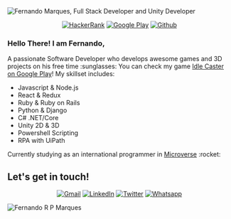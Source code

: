<img src="https://user-images.githubusercontent.com/47700024/109900732-9acc5680-7c76-11eb-9d0c-daf0d7aae5ff.png" alt="Fernando Marques, Full Stack Developer and Unity Developer">

<p align="center">
<a href="https://www.hackerrank.com/frpm1001" target="_blank"><img src="https://img.shields.io/badge/HackerRank-2EC866.svg?&style=for-the-badge&logo=hackerrank&logoColor=white" alt="HackerRank"></a>
<a href="https://play.google.com/store/apps/dev?id=8164326238474168734" target="_blank"><img src="https://img.shields.io/badge/Google Play-414141.svg?&style=for-the-badge&logo=google-play&logoColor=white" alt="Google Play"></a>
<a href="https://github.com/fernandorpm" target="_blank"><img src="https://img.shields.io/badge/GitHub-100000?style=for-the-badge&logo=github&logoColor=white" alt="Github"></a>
</p>
<h3>Hello There! I am Fernando,</h3>
<p>A passionate Software Developer who develops awesome games and 3D projects on his free time :sunglasses: You can check my game <a href="https://play.google.com/store/apps/details?id=com.Burstnauts.IdleCaster" target="_blank">Idle Caster on Google Play</a>! My skillset includes:</p>
<ul>
  <li>Javascript & Node.js</li>
  <li>React & Redux</li>
  <li>Ruby & Ruby on Rails</li>
  <li>Python & Django</li>
  <li>C# .NET/Core</li>
  <li>Unity 2D & 3D</li>
  <li>Powershell Scripting</li>
  <li>RPA with UiPath</li>
</ul>

<p>Currently studying as an international programmer in <a href="https://www.microverse.org/" target="_blank">Microverse</a> :rocket:</p>

<!--
<p align="center">
[![My stats](https://github-readme-stats.vercel.app/api?username=fernandorpm&show_icons=true&theme=default)](https://github.com/anuraghazra/github-readme-stats)
</p>
-->

<h2>Let's get in touch!</h2>
<p align="center">
  <a href="mailto:frpm1001@gmail.com" target="_blank"><img src="https://img.shields.io/badge/Gmail-D14836?style=for-the-badge&logo=gmail&logoColor=white" alt="Gmail"></a>
  <a href="https://www.linkedin.com/in/fernandorpm/" target="_blank"><img src="https://img.shields.io/badge/LinkedIn-%230077B5.svg?&style=for-the-badge&logo=linkedin&logoColor=white" alt="LinkedIn"></a>
  <a href="https://twitter.com/rpm_fernando" target="_blank"><img src="https://img.shields.io/badge/Twitter-1DA1F2.svg?&style=for-the-badge&logo=twitter&logoColor=white" alt="Twitter"></a>
  <a href="https://api.whatsapp.com/send?phone=5512981145270" target="_blank"><img src="https://img.shields.io/badge/WhatsApp-25D366?style=for-the-badge&logo=whatsapp&logoColor=white" alt="Whatsapp"></a>
</p>


![Fernando R P Marques](https://user-images.githubusercontent.com/47700024/109873602-b91d5c80-7c4c-11eb-9fa8-cd513fead366.png)

